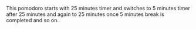 This pomodoro starts with 25 minutes timer and switches to 5 minutes timer after 25 minutes and again to 25 minutes once 5 minutes break is completed and so on. 
